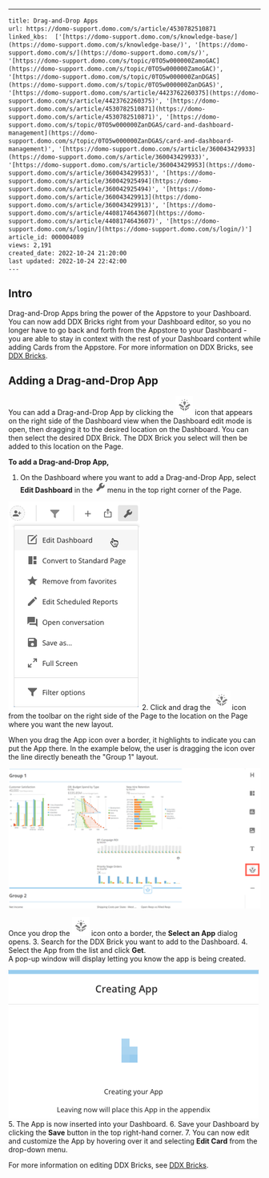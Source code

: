---
    title: Drag-and-Drop Apps
    url: https://domo-support.domo.com/s/article/4530782510871
    linked_kbs:  ['[https://domo-support.domo.com/s/knowledge-base/](https://domo-support.domo.com/s/knowledge-base/)', '[https://domo-support.domo.com/s/](https://domo-support.domo.com/s/)', '[https://domo-support.domo.com/s/topic/0TO5w000000ZamoGAC](https://domo-support.domo.com/s/topic/0TO5w000000ZamoGAC)', '[https://domo-support.domo.com/s/topic/0TO5w000000ZanDGAS](https://domo-support.domo.com/s/topic/0TO5w000000ZanDGAS)', '[https://domo-support.domo.com/s/article/4423762260375](https://domo-support.domo.com/s/article/4423762260375)', '[https://domo-support.domo.com/s/article/4530782510871](https://domo-support.domo.com/s/article/4530782510871)', '[https://domo-support.domo.com/s/topic/0TO5w000000ZanDGAS/card-and-dashboard-management](https://domo-support.domo.com/s/topic/0TO5w000000ZanDGAS/card-and-dashboard-management)', '[https://domo-support.domo.com/s/article/360043429933](https://domo-support.domo.com/s/article/360043429933)', '[https://domo-support.domo.com/s/article/360043429953](https://domo-support.domo.com/s/article/360043429953)', '[https://domo-support.domo.com/s/article/360042925494](https://domo-support.domo.com/s/article/360042925494)', '[https://domo-support.domo.com/s/article/360043429913](https://domo-support.domo.com/s/article/360043429913)', '[https://domo-support.domo.com/s/article/4408174643607](https://domo-support.domo.com/s/article/4408174643607)', '[https://domo-support.domo.com/s/login/](https://domo-support.domo.com/s/login/)']
    article_id: 000004089
    views: 2,191
    created_date: 2022-10-24 21:20:00
    last updated: 2022-10-24 22:42:00
    ---



Intro
-----


Drag-and-Drop Apps bring the power of the Appstore to your Dashboard. You can now add DDX Bricks right from your Dashboard editor, so you no longer have to go back and forth from the Appstore to your Dashboard - you are able to stay in context with the rest of your Dashboard content while adding Cards from the Appstore. For more information on DDX Bricks, see [DDX Bricks](/s/article/4423762260375).


Adding a Drag-and-Drop App
--------------------------


You can add a Drag-and-Drop App by clicking the ![App_Icon.png](App_Icon.png) icon that appears on the right side of the Dashboard view when the Dashboard edit mode is open, then dragging it to the desired location on the Dashboard. You can then select the desired DDX Brick. The DDX Brick you select will then be added to this location on the Page.


**To add a Drag-and-Drop App,**


1. On the Dashboard where you want to add a Drag-and-Drop App, select **Edit Dashboard** in the ![Wrench_Icon.png](Wrench_Icon.png) menu in the top right corner of the Page.  
  
![Edit_Dashboard.png](Edit_Dashboard.png)
2. Click and drag the ![App_Icon.png](App_Icon.png) icon from the toolbar on the right side of the Page to the location on the Page where you want the new layout.  
  



When you drag the App icon over a border, it highlights to indicate you can put the App there. In the example below, the user is dragging the icon over the line directly beneath the "Group 1" layout.  
  
![Add_App.png](Add_App.png)  
  
Once you drop the ![App_Icon.png](App_Icon.png) icon onto a border, the **Select an App** dialog opens.
3. Search for the DDX Brick you want to add to the Dashboard.
4. Select the App from the list and click **Get**.  
A pop-up window will display letting you know the app is being created.  
  
![Creating_App_Message.png](Creating_App_Message.png)
5. The App is now inserted into your Dashboard.
6. Save your Dashboard by clicking the **Save** button in the top right-hand corner.
7. You can now edit and customize the App by hovering over it and selecting **Edit Card** from the drop-down menu.


For more information on editing DDX Bricks, see [DDX Bricks](/s/article/4423762260375).

